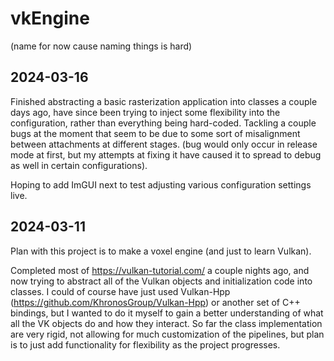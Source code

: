 # vkEngine 
(name for now cause naming things is hard)


## 2024-03-16

Finished abstracting a basic rasterization application
into classes a couple days ago, have since been trying
to inject some flexibility into the configuration, 
rather than everything being hard-coded. Tackling a 
couple bugs at the moment that seem to be due to some
sort of misalignment between attachments at different stages.
(bug would only occur in release mode at first, but my attempts
at fixing it have caused it to spread to debug as well
in certain configurations).

Hoping to add ImGUI next to test adjusting various
configuration settings live.

## 2024-03-11

Plan with this project is to make a voxel engine 
(and just to learn Vulkan).

Completed most of https://vulkan-tutorial.com/ a 
couple nights ago, and now trying to abstract 
all of the Vulkan objects and initialization 
code into classes. I could of course have just 
used Vulkan-Hpp (https://github.com/KhronosGroup/Vulkan-Hpp) 
or another set of C++ bindings, but I wanted 
to do it myself to gain a better understanding 
of what all the VK objects do and how they 
interact. So far the class implementation are 
very rigid, not allowing for much customization 
of the pipelines, but plan is to just add 
functionality for flexibility as the project 
progresses.
